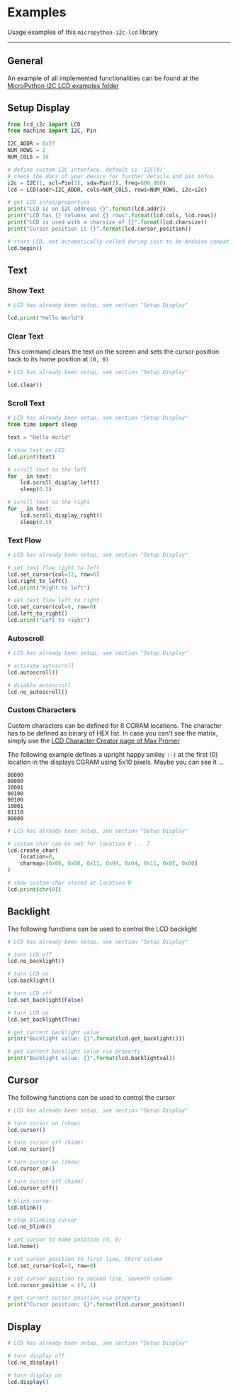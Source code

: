 # Examples

Usage examples of this `micropython-i2c-lcd` library

---------------

## General

An example of all implemented functionalities can be found at the
[MicroPython I2C LCD examples folder][ref-micropython-i2c-lcd-examples]

## Setup Display

```python
from lcd_i2c import LCD
from machine import I2C, Pin

I2C_ADDR = 0x27
NUM_ROWS = 2
NUM_COLS = 16

# define custom I2C interface, default is 'I2C(0)'
# check the docs of your device for further details and pin infos
i2c = I2C(1, scl=Pin(3), sda=Pin(2), freq=800_000)
lcd = LCD(addr=I2C_ADDR, cols=NUM_COLS, rows=NUM_ROWS, i2c=i2c)

# get LCD infos/properties
print("LCD is on I2C address {}".format(lcd.addr))
print("LCD has {} columns and {} rows".format(lcd.cols, lcd.rows))
print("LCD is used with a charsize of {}".format(lcd.charsize))
print("Cursor position is {}".format(lcd.cursor_position))

# start LCD, not automatically called during init to be Arduino compatible
lcd.begin()
```

## Text

### Show Text

```python
# LCD has already been setup, see section "Setup Display"

lcd.print("Hello World")
```

### Clear Text

This command clears the text on the screen and sets the cursor position back
to its home position at `(0, 0)`

```python
# LCD has already been setup, see section "Setup Display"

lcd.clear()
```

### Scroll Text

```python
# LCD has already been setup, see section "Setup Display"
from time import sleep

text = "Hello World"

# show text on LCD
lcd.print(text)

# scroll text to the left
for _ in text:
    lcd.scroll_display_left()
    sleep(0.5)

# scroll text to the right
for _ in text:
    lcd.scroll_display_right()
    sleep(0.5)
```

### Text Flow

```python
# LCD has already been setup, see section "Setup Display"

# set text flow right to left
lcd.set_cursor(col=12, row=0)
lcd.right_to_left()
lcd.print("Right to left")

# set text flow left to right
lcd.set_cursor(col=0, row=0)
lcd.left_to_right()
lcd.print("Left to right")
```

### Autoscroll

```python
# LCD has already been setup, see section "Setup Display"

# activate autoscroll
lcd.autoscroll()

# disable autoscroll
lcd.no_autoscroll()
```

### Custom Characters

Custom characters can be defined for 8 CGRAM locations. The character has to
be defined as binary of HEX list. In case you can't see the matrix, simply use
the [LCD Character Creator page of Max Promer](https://maxpromer.github.io/LCD-Character-Creator/)

The following example defines a upright happy smiley `:-)` at the first (0)
location in the displays CGRAM using 5x10 pixels. Maybe you can see it ...

```
00000
00000
10001
00100
00100
10001
01110
00000
```

```python
# LCD has already been setup, see section "Setup Display"

# custom char can be set for location 0 ... 7
lcd.create_char(
    location=0,
    charmap=[0x00, 0x00, 0x11, 0x04, 0x04, 0x11, 0x0E, 0x00]
)

# show custom char stored at location 0
lcd.print(chr(0))
```

## Backlight

The following functions can be used to control the LCD backlight

```python
# LCD has already been setup, see section "Setup Display"

# turn LCD off
lcd.no_backlight()

# turn LCD on
lcd.backlight()

# turn LCD off
lcd.set_backlight(False)

# turn LCD on
lcd.set_backlight(True)

# get current backlight value
print("Backlight value: {}".format(lcd.get_backlight()))

# get current backlight value via property
print("Backlight value: {}".format(lcd.backlightval))
```

## Cursor

The following functions can be used to control the cursor

```python
# LCD has already been setup, see section "Setup Display"

# turn cursor on (show)
lcd.cursor()

# turn cursor off (hide)
lcd.no_cursor()

# turn cursor on (show)
lcd.cursor_on()

# turn cursor off (hide)
lcd.cursor_off()

# blink cursor
lcd.blink()

# stop blinking cursor
lcd.no_blink()

# set cursor to home position (0, 0)
lcd.home()

# set cursor position to first line, third column
lcd.set_cursor(col=3, row=0)

# set cursor position to second line, seventh column
lcd.cursor_position = (7, 1)

# get current cursor position via property
print("Cursor position: {}".format(lcd.cursor_position))
```

## Display

```python
# LCD has already been setup, see section "Setup Display"

# turn display off
lcd.no_display()

# turn display on
lcd.display()
```

<!-- Links -->
[ref-micropython-i2c-lcd-examples]: https://github.com/brainelectronics/micropython-i2c-lcd/tree/develop/examples
